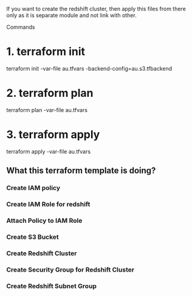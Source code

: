 If you want to create the redshift cluster, then apply this files from there only as it is separate module and not link with other.

Commands
# 1. terraform init
terraform init -var-file au.tfvars -backend-config=au.s3.tfbackend

# 2. terraform plan
terraform plan -var-file au.tfvars

# 3. terraform apply
terraform apply -var-file au.tfvars


## What this terraform template is doing?

### Create IAM policy
### Create IAM Role for redshift
### Attach Policy to IAM Role
### Create S3 Bucket
### Create Redshift Cluster
### Create Security Group for Redshift Cluster
### Create Redshift Subnet Group
